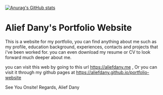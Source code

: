 [![Anurag's GitHub stats](https://github-readme-stats.vercel.app/api?username=aliefdany&count_private=true&hide=issues,stars&show_icons=true&theme=radical)](https://github.com/anuraghazra/github-readme-stats)

# Alief Dany's Portfolio Website

This is a website for my portfolio, you can find anything about me such as my profile, education background, experiences, contacts and projects that i've been worked for. you can even download my resume or CV to look forward much deeper about me.

you can visit this web by going to this url https://aliefdany.me , Or you can visit it through my github pages at https://aliefdany.github.io/portfolio-website

See You Onsite!
Regards,
Alief Dany


